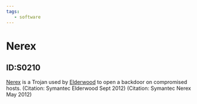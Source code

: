 ```yaml
---
tags:
   - software
---
```

# Nerex
## ID:S0210
[Nerex](/mitre/software/S0210) is a Trojan used by [Elderwood](/mitre/groups/G0066) to open a backdoor on compromised hosts. (Citation: Symantec Elderwood Sept 2012) (Citation: Symantec Nerex May 2012)
